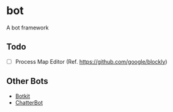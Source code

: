 # bot
A bot framework


## Todo

- [ ] Process Map Editor (Ref. https://github.com/google/blockly)

## Other Bots

- [Botkit](https://github.com/howdyai/botkit)
- [ChatterBot](https://github.com/gunthercox/ChatterBot)
